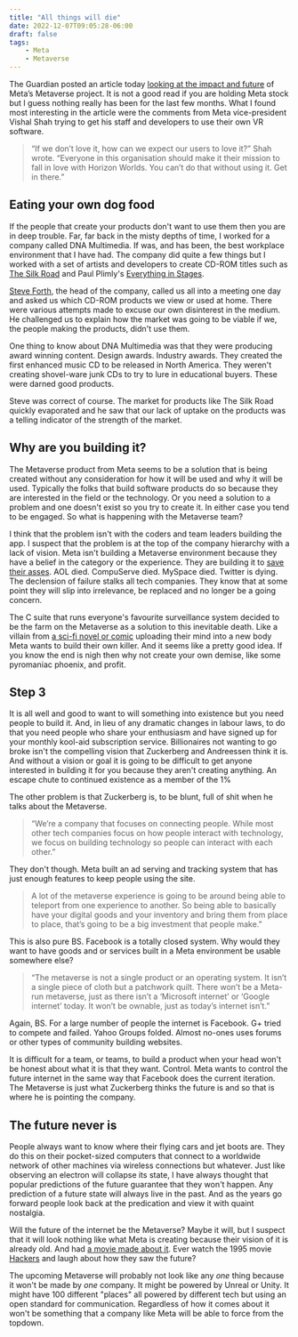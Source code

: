 ```yaml
---
title: "All things will die"
date: 2022-12-07T09:05:28-06:00
draft: false
tags:
    - Meta
    - Metaverse
---
```


The Guardian posted an article today [looking at the impact and future](https://www.theguardian.com/technology/2022/dec/07/metaverse-slow-death-facebook-losing-100bn-gamble-virtual-reality-mark-zuckerberg) of Meta’s Metaverse project. It is not a good read if you are holding Meta stock but I guess nothing really has been for the last few months. What I found most interesting in the article were the comments from Meta vice-president Vishal Shah trying to get his staff and developers to use their own VR software.

> “If we don’t love it, how can we expect our users to love it?” Shah wrote. “Everyone in this organisation should make it their mission to fall in love with Horizon Worlds. You can’t do that without using it. Get in there.”

## Eating your own dog food

If the people that create your products don't want to use them then you are in deep trouble. Far, far back in the misty depths of time, I worked for a company called DNA Multimedia. If was, and has been, the best workplace environment that I have had. The company did quite a few things but I worked with a set of artists and developers to create CD-ROM titles such as [The Silk Road](https://www.amazon.com/Silk-Road-DNA-Media-Inc/dp/1896631002/ref=sr_1_5?qid=1670439983&refinements=p_27%3ADNA+Media+Inc.&s=books&sr=1-5&text=DNA+Media+Inc.) and Paul Plimly's [Everything in Stages](https://www.isrbx.net/3137730601-paul-plimley-everything-in-stages-1996.html). 

[Steve Forth](https://www.ibbaka.com/ibbaka-about-us-people#executive), the head of the company, called us all into a meeting one day and asked us which CD-ROM products we view or used at home. There were various attempts made to excuse our own disinterest in the medium. He challenged us to explain how the market was going to be viable if we, the people making the products, didn't use them. 

One thing to know about DNA Multimedia was that they were producing award winning content. Design awards. Industry awards. They created the first enhanced music CD to be released in North America. They weren't creating shovel-ware junk CDs to try to lure in educational buyers. These were darned good products.

Steve was correct of course. The market for products like The Silk Road quickly evaporated and he saw that our lack of uptake on the products was a telling indicator of the strength of the market. 

## Why are you building it?

The Metaverse product from Meta seems to be a solution that is being created without any consideration for how it will be used and why it will be used. Typically the folks that build software products do so because they are interested in the field or the technology. Or you need a solution to a problem and one doesn't exist so you try to create it.  In either case you tend to be engaged. So what is happening with the Metaverse team? 

I think that the problem isn't with the coders and team leaders building the app. I suspect that the problem is at the top of the company hierarchy with a lack of vision. Meta isn't building a Metaverse environment because they have a belief in the category or the experience. They are building it to [save their asses](https://allpoetry.com/All-Things-will-Die). AOL died. CompuServe died. MySpace died. Twitter is dying.  The declension of failure stalks all tech companies. They know that at some point they will slip into irrelevance, be replaced and no longer be a going concern. 

The C suite that runs everyone's favourite surveillance system decided to be the farm on the Metaverse as a solution to this inevitable death. Like a villain from [a sci-fi novel or comic](https://en.wikipedia.org/wiki/Ultra-Humanite) uploading their mind into a new body Meta wants to build their own killer. And it seems like a pretty good idea. If you know the end is nigh then why not create your own demise, like some pyromaniac phoenix, and profit. 

## Step 3

It is all well and good to want to will something into existence but you need people to build it. And, in lieu of any dramatic changes in labour laws, to do that you need people who share your enthusiasm and have signed up for your monthly kool-aid subscription service. Billionaires not wanting to go broke isn't the compelling vision that Zuckerberg and Andreessen think it is. And without a vision or goal it is going to be difficult to get anyone interested in building it for you because they aren't creating anything. An escape chute to continued existence as a member of the 1% 

The other problem is that Zuckerberg is, to be blunt, full of shit when he talks about the Metaverse.

> “We’re a company that focuses on connecting people. While most other tech companies focus on how people interact with technology, we focus on building technology so people can interact with each other.”

They don't though. Meta built an ad serving and tracking system that has just enough features to keep people using the site. 

> A lot of the metaverse experience is going to be around being able to teleport from one experience to another. So being able to basically have your digital goods and your inventory and bring them from place to place, that’s going to be a big investment that people make.”

This is also pure BS. Facebook is a totally closed system. Why would they want to have goods and or services built in a Meta environment be usable somewhere else? 

> “The metaverse is not a single product or an operating system. It isn’t a single piece of cloth but a patchwork quilt. There won’t be a Meta-run metaverse, just as there isn’t a ‘Microsoft internet’ or ‘Google internet’ today. It won’t be ownable, just as today’s internet isn’t.”

Again, BS. For a large number of people the internet is Facebook. G+ tried to compete and failed. Yahoo Groups folded. Almost no-ones uses forums or other types of community building websites. 

It is difficult for a team, or teams, to build a product when your head won't be honest about what it is that they want. Control. Meta wants to control the future internet in the same way that Facebook does the current iteration. The Metaverse is just what Zuckerberg thinks the future is and so that is where he is pointing the company. 

## The future never is

People always want to know where their flying cars and jet boots are. They do this on their pocket-sized computers that connect to a worldwide network of other machines via wireless connections but whatever. Just like observing an electron will collapse its state, I have always thought that popular predictions of the future guarantee that they won't happen. Any prediction of a future state will always live in the past. And as the years go forward people look back at the predication and view it with quaint nostalgia.

Will the future of the internet be the Metaverse? Maybe it will, but I suspect that it will look nothing like what Meta is creating because their vision of it is already old. And had [a movie made about it](https://www.imdb.com/title/tt1677720/). Ever watch the 1995 movie [Hackers](https://www.imdb.com/title/tt0113243/) and laugh about how they saw the future? 

The upcoming Metaverse will probably not look like any _one_ thing because it won't be made by _one_ company. It might be powered by Unreal or Unity. It might have 100 different "places" all powered by different tech but using an open standard for communication. Regardless of how it comes about it won't be something that a company like Meta will be able to force from the topdown. 

